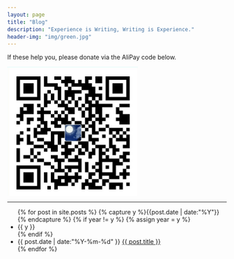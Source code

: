 ```yaml
---
layout: page
title: "Blog"
description: "Experience is Writing, Writing is Experience."
header-img: "img/green.jpg"
---
```


If these help you, please donate via the AliPay code below.

<img src="/img/alipay.jpg" align="MIDDLE" width="300" />

---

<ul class="listing">
{% for post in site.posts %}
  {% capture y %}{{post.date | date:"%Y"}}{% endcapture %}
  {% if year != y %}
    {% assign year = y %}
    <li class="listing-seperator">{{ y }}</li>
  {% endif %}
  <li class="listing-item">
    <time datetime="{{ post.date | date:"%Y-%m-%d" }}">{{ post.date | date:"%Y-%m-%d" }}</time>
    <a href="{{ post.url }}" title="{{ post.title }}">{{ post.title }}</a>
  </li>
{% endfor %}
</ul>



